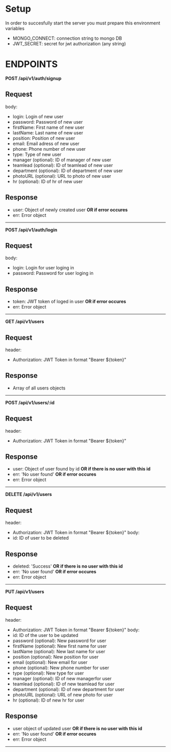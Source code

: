 # Setup
In order to succesfully start the server you must prepare this environment variables
* MONGO_CONNECT: connection string to mongo DB
* JWT_SECRET: secret for jwt authorization (any string)


# ENDPOINTS
**POST /api/v1/auth/signup** <br/>
## Request
body: 
* login: Login of new user
* password: Password of new user
* firstName: First name of new user
* lastName: Last name of new user
* position: Position of new user
* email: Email adress of new user
* phone: Phone number of new user
* type: Type of new user
* manager (optional): ID of manager of new user
* teamlead (optional): ID of teamlead of new user
* department (optional): ID of department of new user
* photoURL (optional): URL to photo of new user
* hr (optional): ID of hr of new user
## Response
* user: Object of newly created user
**OR if error occures**
* err: Error object
------
**POST /api/v1/auth/login** <br/>
## Request
body: 
* login: Login for user loging in
* password: Password for user loging in
## Response
* token: JWT token of loged in user
**OR if error occures**
* err: Error object
------
**GET /api/v1/users** <br/>
## Request
header: 
* Authorization: JWT Token in format "Bearer ${token}"
## Response
* Array of all users objects 
------
**POST /api/v1/users/:id** <br/>
## Request
header: 
* Authorization: JWT Token in format "Bearer ${token}"
## Response
* user: Object of user found by id 
**OR if there is no user with this id**
* err: 'No user found'
**OR if error occures**
* err: Error object
------
**DELETE /api/v1/users** <br/>
## Request
header: 
* Authorization: JWT Token in format "Bearer ${token}"
body: 
* id: ID of user to be deleted
## Response
* deleted: 'Success'
**OR if there is no user with this id**
* err: 'No user found'
**OR if error occures**
* err: Error object
------
**PUT /api/v1/users** <br/>
## Request
header: 
* Authorization: JWT Token in format "Bearer ${token}"
body: 
* id: ID of the user to be updated
* password (optional): New password for user
* firstName (optional): New first name for user
* lastName (optional): New last name for user
* position (optional): New position for user
* email (optional): New email for user
* phone (optional): New phone number for user
* type (optional): New type for user
* manager (optional): ID of new managerfor user
* teamlead (optional): ID of new teamlead for user
* department (optional): ID of new department for user
* photoURL (optional): URL of new photo for user
* hr (optional): ID of new hr  for user
## Response
* user object of updated user
**OR if there is no user with this id**
* err: 'No user found'
**OR if error occures**
* err: Error object
------
